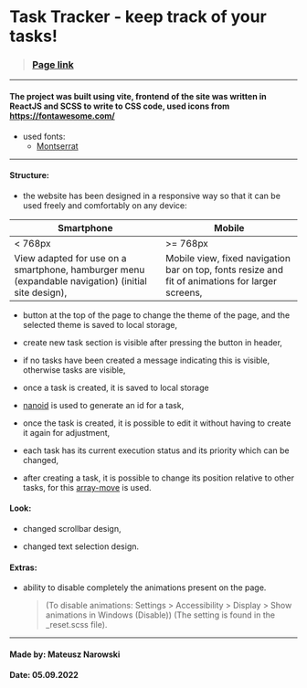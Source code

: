 # Task Tracker - keep track of your tasks!

> ### [Page link](https://malelus-task-tracker.netlify.app/)

---

#### The project was built using vite, frontend of the site was written in ReactJS and SCSS to write to CSS code, used icons from https://fontawesome.com/

- used fonts:
  - [Montserrat](https://fonts.google.com/specimen/Montserrat)

---

#### Structure:

- the website has been designed in a responsive way so that it can be used freely and comfortably on any device:

| Smartphone                                                                                          | Mobile                                                                                           |
| --------------------------------------------------------------------------------------------------- | ------------------------------------------------------------------------------------------------ |
| < 768px                                                                                             | >= 768px                                                                                         |
| View adapted for use on a smartphone, hamburger menu (expandable navigation) (initial site design), | Mobile view, fixed navigation bar on top, fonts resize and fit of animations for larger screens, |

- button at the top of the page to change the theme of the page, and the selected theme is saved to local storage,

- create new task section is visible after pressing the button in header,

- if no tasks have been created a message indicating this is visible, otherwise tasks are visible,

- once a task is created, it is saved to local storage

- [nanoid](https://www.npmjs.com/package/nanoid) is used to generate an id for a task,

- once the task is created, it is possible to edit it without having to create it again for adjustment,

- each task has its current execution status and its priority which can be changed,

- after creating a task, it is possible to change its position relative to other tasks, for this [array-move](https://www.npmjs.com/package/array-move) is used.

#### Look:

- changed scrollbar design,

- changed text selection design.

#### Extras:

- ability to disable completely the animations present on the page.

  > (To disable animations: Settings > Accessibility > Display > Show animations in Windows (Disable)) (The setting is found in the \_reset.scss file).

---

#### Made by: Mateusz Narowski

#### Date: 05.09.2022
